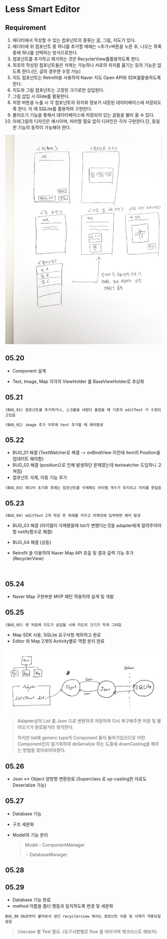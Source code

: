 # Less Smart Editor

## Requirement

1. 에디터에서 작성할 수 있는 컴포넌트의 종류는 글, 그림, 지도가 있다.
2. 에디터에 위 컴포넌트 중 하나를 추가할 때에는 <추가>버튼을 누른 후, 나오는 목록 중에 하나를 선택하는 방식으로한다.
3. 컴포넌트를 추가하고 제거하는 것은 RecyclerView를활용하도록 한다.
4. 최초의 작성된 컴포넌트들은 삭제는 가능하나 서로의 위치를 옮기는 등의 기능은 없도록 한다.(단, 글의 경우엔 수정 가능)
5. 지도 컴포넌트는 Retrofit을 사용하여 Naver 지도 Open API와 SDK를활용하도록 한다.
6. 지도와 그림 컴포넌트는 고정된 크기로만 삽입된다.
7. 그림 삽입 시 Glide를 활용한다.
8. 저장 버튼을 누를 시 각 컴포넌트의 위치와 정보가 내장된 데이터베이스에 저장되도록 한다. 이 때 SQLite를 활용하여 구현한다.
9. 불러오기 기능을 통해서 데이터베이스에 저장되어 있는 글들을 불러 올 수 있다.
10. 아래그림의 디자인은 예시이며, 따라할 필요 없이 디자인은 각자 구현한다.단, 동일한 기능의 동작이 가능해야 한다.

![requirement.jpg](https://github.com/SoojongHwang/LessSmartEditor/blob/master/Study/images/requirement.jpg?raw=false)

## 05.20

* Component 설계


* Text, Image, Map 각각의 ViewHolder 를 BaseViewHolder로 추상화



## 05.21

`(BUG_01) 컴포넌트를 추가하거나, 스크롤을 내렸다 올렸을 때 기존의 editText 가 수정되고있음`

`(BUG_02) image 추가 이후에 text 추가할 때 에러발생`



## 05.22

* BUG_01 해결 (TextWatcher로 해결 -> onBindView 이전에 item의 Position을 업데이트 해야함)
* BUG_02 해결 (position으로 인해 발생하던 문제였는데 textwatcher 도입하니 고쳐짐)
* 컴포넌트 삭제, 이동 기능 추가

`(BUG_03) 에디터 초기화 후에는 컴포넌트를 삭제해도 아이템 개수가 유지되고 자리를 못잡음`



## 05.23

`(BUG_04) editText 2개 작성 후 위에를 지우고 아래것에 입력하면 에러 발생 `

* BUG_03 해결 (아이템이 삭제됐을때 list가 변했다는것을 adapter에게 알려주어야함 notify함수로 해결)

* BUG_04 해결 (상동)

* Retrofit 을 이용하여 Naver Map API 호출 및 결과 출력 기능 추가(RecyclerView)

  ​

## 05.24

* Naver Map 구현부분 MVP 패턴 적용하여 설계 및 개발

## 05.25

`(BUG_05) 맨 처음에 지도가 삽입될 시에 지도의 크기가 작게 그려짐`

* Map SDK 사용, SQLite 요구사항 제외하고 완료
* Editor 와 Map 2개의 Activity별로 역할 분리 완료


![GSON](https://github.com/SoojongHwang/LessSmartEditor/blob/master/Study/images/gson.jpg?raw=false)

> Adapter상의 List 를 Json 으로 변환하여 저장하여 다시 복구해주면 저장 및 불러오기가 완료될거라 생각한다.
>
> 하지만 list에 generic type의 Component 들이 들어가있으므로 어떤 Component인지 알기위하여 deSerialize 하는 도중에 downCasting을 해주는 방법을 찾아보아야겠다.



## 05.26

* Json <-> Object 양방향 변환완료 (Superclass 로 up-casting한 자료도 Deserialize 가능)



## 05.27

* Database 기능

* 구조 세분화

* Model의 기능 분리 

  > Model 	- ComponentManager
  >
  > ​		- DatabaseManager




## 05.28



## 05.29

* Database 기능 완료
* method 이름을 좀더 행동과 일치하도록 변경 및 세분화

`BUG_06 Db로부터 불러와서 생긴 recyclerview 에서는 컴포넌트 이동 및 삭제가 적용되질 않음`



> Usecase 별 Test 필요. (요구사항별로 flow 를 따라가며 체크리스트 해보자)

